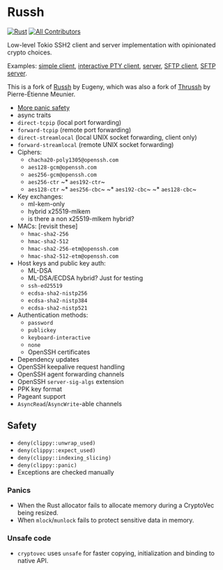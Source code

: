 # Russh

[![Rust](https://github.com/warp-tech/russh/actions/workflows/rust.yml/badge.svg)](https://github.com/warp-tech/russh/actions/workflows/rust.yml)  <!-- ALL-CONTRIBUTORS-BADGE:START - Do not remove or modify this section -->
[![All Contributors](https://img.shields.io/badge/all_contributors-70-orange.svg?style=flat-square)](#contributors-)
<!-- ALL-CONTRIBUTORS-BADGE:END -->

Low-level Tokio SSH2 client and server implementation with opinionated crypto choices.

Examples: [simple client](russh/examples/client_exec_simple.rs), [interactive PTY client](russh/examples/client_exec_interactive.rs), [server](russh/examples/echoserver.rs), [SFTP client](russh/examples/sftp_client.rs), [SFTP server](russh/examples/sftp_server.rs).

This is a fork of [Russh](https://github.com/Eugeny/russh) by Eugeny, which was also a fork of [Thrussh](https://nest.pijul.com/pijul/thrussh) by Pierre-Étienne Meunier.

* [More panic safety](https://github.com/warp-tech/russh#safety) 
* async traits 
* `direct-tcpip` (local port forwarding)
* `forward-tcpip` (remote port forwarding) 
* `direct-streamlocal` (local UNIX socket forwarding, client only) 
* `forward-streamlocal` (remote UNIX socket forwarding) 
* Ciphers:
  * `chacha20-poly1305@openssh.com`
  * `aes128-gcm@openssh.com` 
  * `aes256-gcm@openssh.com` 
  * `aes256-ctr` 
~* `aes192-ctr`~
  * `aes128-ctr` 
~* `aes256-cbc`~
~* `aes192-cbc`~
~* `aes128-cbc`~
* Key exchanges:
  * ml-kem-only
  * hybrid x25519-mlkem
  * is there a non x25519-mlkem hybrid?  
* MACs:
  [revisit these]
  * `hmac-sha2-256` 
  * `hmac-sha2-512` 
  * `hmac-sha2-256-etm@openssh.com` 
  * `hmac-sha2-512-etm@openssh.com` 
* Host keys and public key auth:
  *  ML-DSA
  *  ML-DSA/ECDSA hybrid? Just for testing
  * `ssh-ed25519`
  * `ecdsa-sha2-nistp256` 
  * `ecdsa-sha2-nistp384` 
  * `ecdsa-sha2-nistp521` 
* Authentication methods:
  * `password`
  * `publickey`
  * `keyboard-interactive`
  * `none`
  * OpenSSH certificates 
* Dependency updates
* OpenSSH keepalive request handling 
* OpenSSH agent forwarding channels 
* OpenSSH `server-sig-algs` extension 
* PPK key format 
* Pageant support 
* `AsyncRead`/`AsyncWrite`-able channels 

## Safety

* `deny(clippy::unwrap_used)`
* `deny(clippy::expect_used)`
* `deny(clippy::indexing_slicing)`
* `deny(clippy::panic)`
* Exceptions are checked manually

### Panics

* When the Rust allocator fails to allocate memory during a CryptoVec being resized.
* When `mlock`/`munlock` fails to protect sensitive data in memory.

### Unsafe code

* `cryptovec` uses `unsafe` for faster copying, initialization and binding to native API.

